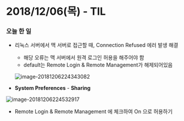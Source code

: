 # 2018/12/06(목) - TIL

### 오늘 한 일

- 리눅스 서버에서 맥 서버로 접근할 때, Connection Refused 에러 발생 해결

  - 해당 오류는 맥 서버에서 원격 로그인 허용을 해주어야 함
  - default는 Remote Login & Remote Management가 해제되어있음

  ![image-20181206224343082](/Users/yegenieee/Desktop/image-20181206224343082.png)

- **System Preferences** -  **Sharing**

![image-20181206224532917](/Users/yegenieee/Desktop/image-20181206224532917.png)

- Remote Login & Remote Management 에 체크하여 On 으로 허용하기